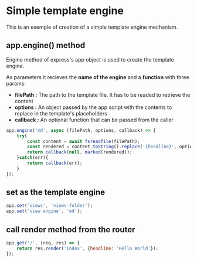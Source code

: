 # Simple template engine

This is an exemple of creation of a simple template engine mechanism.

## app.engine() method
Engine method of express's app object is used to create the template engine. 

As parameters it recieves the **name of the engine** and a **function** with three params:
* **filePath :** The path to the template file. It has to be readed to retrieve the content
* **options :** An object passed by the app script with the contents to replace in the template's placeholders
* **callback :** An optional function that can be passed from the caller

```js
app.engine('md', async (filePath, options, callback) => {
    try{
        const content = await fsreadfile(filePath);
        const rendered = content.toString().replace('{headline}', options.headline);
        return callback(null, marked(rendered));
    }catch(err){
        return callback(err);
    }
});
```

## set as the template engine
```js
app.set('views', 'views-folder');
app.set('view engine', 'md');
```

## call render method from the router
```js
app.get('/', (req, res) => {
    return res.render('index', {headline: 'Hello World'});
});
```
